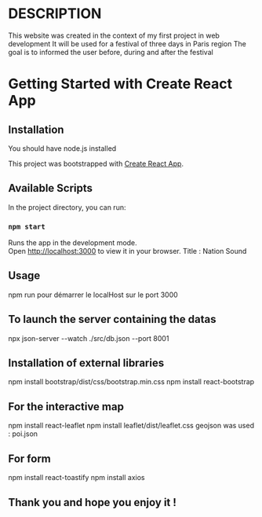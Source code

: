 

# DESCRIPTION #
This website was created in the context of my first project in web development
It will be used for a festival of three days in Paris region
The goal is to informed the user before, during and after the festival

# Getting Started with Create React App

## Installation

You should have node.js installed

This project was bootstrapped with [Create React App](https://github.com/facebook/create-react-app).

## Available Scripts

In the project directory, you can run:

### `npm start`

Runs the app in the development mode.\
Open [http://localhost:3000](http://localhost:3000) to view it in your browser.
Title : Nation Sound

## Usage
npm run pour démarrer le localHost sur le port 3000

## To launch the server containing the datas
npx json-server --watch ./src/db.json --port 8001

## Installation of external libraries
npm install bootstrap/dist/css/bootstrap.min.css
npm install react-bootstrap

##  For the interactive map
npm install react-leaflet
npm install leaflet/dist/leaflet.css
geojson was used : poi.json

## For form
npm install react-toastify
npm install axios

## Thank you and hope you enjoy it !
